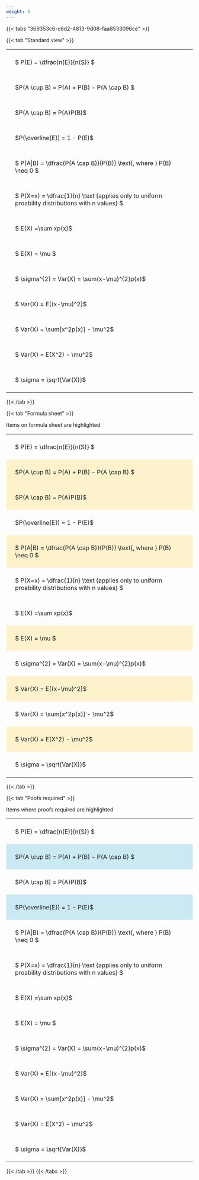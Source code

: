 ```yaml
---
weight: 5
---
```


{{< tabs "369353c6-c6d2-4813-9d08-faa8533096ce" >}}

{{< tab "Standard view" >}}

<style type="text/css">
#T_193c7 th.col_heading {
  text-align: left;
  font-size: 1em;
}
#T_193c7 td {
  text-align: left;
  font-size: 1em;
  padding: 1.5em;
}
</style>
<table id="T_193c7">
  <thead>
  </thead>
  <tbody>
    <tr>
      <td id="T_193c7_row0_col0" class="data row0 col0" >$ P(E) = \dfrac{n(E)}{n(S)} $</td>
    </tr>
    <tr>
      <td id="T_193c7_row1_col0" class="data row1 col0" >$P(A \cup B) = P(A) + P(B) - P(A \cap B) $</td>
    </tr>
    <tr>
      <td id="T_193c7_row2_col0" class="data row2 col0" >$P(A \cap B)  = P(A)P(B)$</td>
    </tr>
    <tr>
      <td id="T_193c7_row3_col0" class="data row3 col0" >$P(\overline{E}) = 1 - P(E)$</td>
    </tr>
    <tr>
      <td id="T_193c7_row4_col0" class="data row4 col0" >$ P(A|B) = \dfrac{P(A \cap B)}{P(B)} \text{, where } P(B) \neq 0 $</td>
    </tr>
    <tr>
      <td id="T_193c7_row5_col0" class="data row5 col0" >$ P(X=x) =  \dfrac{1}{n} 
\text {applies only to uniform proability distributions with n values} $</td>
    </tr>
    <tr>
      <td id="T_193c7_row6_col0" class="data row6 col0" >$ E(X) =\sum xp(x)$</td>
    </tr>
    <tr>
      <td id="T_193c7_row7_col0" class="data row7 col0" >$ E(X) = \mu $</td>
    </tr>
    <tr>
      <td id="T_193c7_row8_col0" class="data row8 col0" >$ \sigma^{2} = Var(X) = \sum(x-\mu)^{2}p(x)$</td>
    </tr>
    <tr>
      <td id="T_193c7_row9_col0" class="data row9 col0" >$ Var(X) = E[(x-\mu)^2]$</td>
    </tr>
    <tr>
      <td id="T_193c7_row10_col0" class="data row10 col0" >$ Var(X) = \sum[x^2p(x)] - \mu^2$</td>
    </tr>
    <tr>
      <td id="T_193c7_row11_col0" class="data row11 col0" >$ Var(X) = E(X^2) - \mu^2$</td>
    </tr>
    <tr>
      <td id="T_193c7_row12_col0" class="data row12 col0" >$ \sigma = \sqrt{Var(X)}$</td>
    </tr>
  </tbody>
</table>
{{< /tab >}}

{{< tab "Formula sheet" >}}

Items on formula sheet are highlighted 
<br>
<style type="text/css">
#T_2f982 th.col_heading {
  text-align: left;
  font-size: 1em;
}
#T_2f982 td {
  text-align: left;
  font-size: 1em;
  padding: 1.5em;
}
#T_2f982_row0_col0, #T_2f982_row3_col0, #T_2f982_row5_col0, #T_2f982_row6_col0, #T_2f982_row8_col0, #T_2f982_row10_col0, #T_2f982_row12_col0 {
  background-color: rgba(0,0,0,0);
}
#T_2f982_row1_col0, #T_2f982_row2_col0, #T_2f982_row4_col0, #T_2f982_row7_col0, #T_2f982_row9_col0, #T_2f982_row11_col0 {
  background-color: rgba(255,194,10, 0.2);
}
</style>
<table id="T_2f982">
  <thead>
  </thead>
  <tbody>
    <tr>
      <td id="T_2f982_row0_col0" class="data row0 col0" >$ P(E) = \dfrac{n(E)}{n(S)} $</td>
    </tr>
    <tr>
      <td id="T_2f982_row1_col0" class="data row1 col0" >$P(A \cup B) = P(A) + P(B) - P(A \cap B) $</td>
    </tr>
    <tr>
      <td id="T_2f982_row2_col0" class="data row2 col0" >$P(A \cap B)  = P(A)P(B)$</td>
    </tr>
    <tr>
      <td id="T_2f982_row3_col0" class="data row3 col0" >$P(\overline{E}) = 1 - P(E)$</td>
    </tr>
    <tr>
      <td id="T_2f982_row4_col0" class="data row4 col0" >$ P(A|B) = \dfrac{P(A \cap B)}{P(B)} \text{, where } P(B) \neq 0 $</td>
    </tr>
    <tr>
      <td id="T_2f982_row5_col0" class="data row5 col0" >$ P(X=x) =  \dfrac{1}{n} 
\text {applies only to uniform proability distributions with n values} $</td>
    </tr>
    <tr>
      <td id="T_2f982_row6_col0" class="data row6 col0" >$ E(X) =\sum xp(x)$</td>
    </tr>
    <tr>
      <td id="T_2f982_row7_col0" class="data row7 col0" >$ E(X) = \mu $</td>
    </tr>
    <tr>
      <td id="T_2f982_row8_col0" class="data row8 col0" >$ \sigma^{2} = Var(X) = \sum(x-\mu)^{2}p(x)$</td>
    </tr>
    <tr>
      <td id="T_2f982_row9_col0" class="data row9 col0" >$ Var(X) = E[(x-\mu)^2]$</td>
    </tr>
    <tr>
      <td id="T_2f982_row10_col0" class="data row10 col0" >$ Var(X) = \sum[x^2p(x)] - \mu^2$</td>
    </tr>
    <tr>
      <td id="T_2f982_row11_col0" class="data row11 col0" >$ Var(X) = E(X^2) - \mu^2$</td>
    </tr>
    <tr>
      <td id="T_2f982_row12_col0" class="data row12 col0" >$ \sigma = \sqrt{Var(X)}$</td>
    </tr>
  </tbody>
</table>
{{< /tab >}}

{{< tab "Poofs required" >}}

Items where proofs required are highlighted 
<br>
<style type="text/css">
#T_ba766 th.col_heading {
  text-align: left;
  font-size: 1em;
}
#T_ba766 td {
  text-align: left;
  font-size: 1em;
  padding: 1.5em;
}
#T_ba766_row0_col0, #T_ba766_row2_col0, #T_ba766_row4_col0, #T_ba766_row5_col0, #T_ba766_row6_col0, #T_ba766_row7_col0, #T_ba766_row8_col0, #T_ba766_row9_col0, #T_ba766_row10_col0, #T_ba766_row11_col0, #T_ba766_row12_col0 {
  background-color: rgba(0,0,0,0);
}
#T_ba766_row1_col0, #T_ba766_row3_col0 {
  background-color: rgba(0,150,200, 0.2);
}
</style>
<table id="T_ba766">
  <thead>
  </thead>
  <tbody>
    <tr>
      <td id="T_ba766_row0_col0" class="data row0 col0" >$ P(E) = \dfrac{n(E)}{n(S)} $</td>
    </tr>
    <tr>
      <td id="T_ba766_row1_col0" class="data row1 col0" >$P(A \cup B) = P(A) + P(B) - P(A \cap B) $</td>
    </tr>
    <tr>
      <td id="T_ba766_row2_col0" class="data row2 col0" >$P(A \cap B)  = P(A)P(B)$</td>
    </tr>
    <tr>
      <td id="T_ba766_row3_col0" class="data row3 col0" >$P(\overline{E}) = 1 - P(E)$</td>
    </tr>
    <tr>
      <td id="T_ba766_row4_col0" class="data row4 col0" >$ P(A|B) = \dfrac{P(A \cap B)}{P(B)} \text{, where } P(B) \neq 0 $</td>
    </tr>
    <tr>
      <td id="T_ba766_row5_col0" class="data row5 col0" >$ P(X=x) =  \dfrac{1}{n} 
\text {applies only to uniform proability distributions with n values} $</td>
    </tr>
    <tr>
      <td id="T_ba766_row6_col0" class="data row6 col0" >$ E(X) =\sum xp(x)$</td>
    </tr>
    <tr>
      <td id="T_ba766_row7_col0" class="data row7 col0" >$ E(X) = \mu $</td>
    </tr>
    <tr>
      <td id="T_ba766_row8_col0" class="data row8 col0" >$ \sigma^{2} = Var(X) = \sum(x-\mu)^{2}p(x)$</td>
    </tr>
    <tr>
      <td id="T_ba766_row9_col0" class="data row9 col0" >$ Var(X) = E[(x-\mu)^2]$</td>
    </tr>
    <tr>
      <td id="T_ba766_row10_col0" class="data row10 col0" >$ Var(X) = \sum[x^2p(x)] - \mu^2$</td>
    </tr>
    <tr>
      <td id="T_ba766_row11_col0" class="data row11 col0" >$ Var(X) = E(X^2) - \mu^2$</td>
    </tr>
    <tr>
      <td id="T_ba766_row12_col0" class="data row12 col0" >$ \sigma = \sqrt{Var(X)}$</td>
    </tr>
  </tbody>
</table>
{{< /tab >}}
{{< /tabs >}}